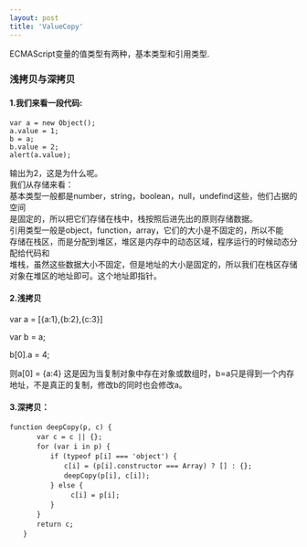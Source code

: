 ```yaml
---
layout: post
title: 'ValueCopy'
---
```

ECMAScript变量的值类型有两种，基本类型和引用类型.
<!--break-->
###  浅拷贝与深拷贝
#### 1.我们来看一段代码: 
```
var a = new Object();
a.value = 1;
b = a;
b.value = 2;
alert(a.value);
```
输出为2，这是为什么呢。  
我们从存储来看：  
基本类型一般都是number，string，boolean，null，undefind这些，他们占据的空间  
是固定的，所以把它们存储在栈中，栈按照后进先出的原则存储数据。  
引用类型一般是object，function，array，它们的大小是不固定的，所以不能  
存储在栈区，而是分配到堆区，堆区是内存中的动态区域，程序运行的时候动态分配给代码和  
堆栈，虽然这些数据大小不固定，但是地址的大小是固定的，所以我们在栈区存储  
对象在堆区的地址即可。这个地址即指针。 

#### 2.浅拷贝
var a = [{a:1},{b:2},{c:3}]

var b = a;

b[0].a = 4;

则a[0] = {a:4} 这是因为当复制对象中存在对象或数组时，b=a只是得到一个内存地址，不是真正的复制，修改b的同时也会修改a。

#### 3.深拷贝：
```
function deepCopy(p, c) {
　　　　var c = c || {};
　　　　for (var i in p) {
　　　　　　if (typeof p[i] === 'object') {
　　　　　　　　c[i] = (p[i].constructor === Array) ? [] : {};
　　　　　　　　deepCopy(p[i], c[i]);
　　　　　　} else {
　　　　　　　　　c[i] = p[i];
　　　　　　}
　　　　}
　　　　return c;
　　}
```